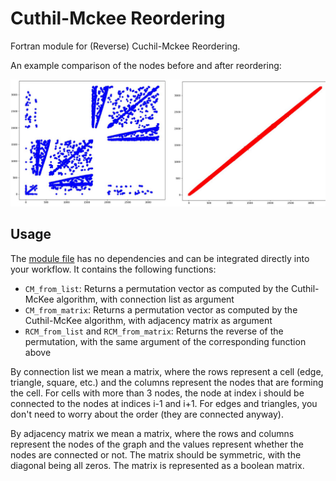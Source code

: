 # Cuthil-Mckee Reordering

Fortran module for (Reverse) Cuchil-Mckee Reordering.

An example comparison of the nodes before and after reordering:

![example-nodes](img/example-nodes.png)

## Usage

The [module file](./src/cuthil_mckee.f90) has no dependencies and can be integrated directly into your workflow. It contains the following functions:

- `CM_from_list`: Returns a permutation vector as computed by the Cuthil-McKee algorithm, with connection list as argument
- `CM_from_matrix`: Returns a permutation vector as computed by the Cuthil-McKee algorithm, with adjacency matrix as argument
- `RCM_from_list` and `RCM_from_matrix`: Returns the reverse of the permutation, with the same argument of the corresponding function above

By connection list we mean a matrix, where the rows represent a cell (edge, triangle, square, etc.) and the columns represent the nodes that are forming the cell. For cells with more than 3 nodes, the node at index i should be connected to the nodes at indices i-1 and i+1. For edges and triangles, you don't need to worry about the order (they are connected anyway).

By adjacency matrix we mean a matrix, where the rows and columns represent the nodes of the graph and the values represent whether the nodes are connected or not. The matrix should be symmetric, with the diagonal being all zeros. The matrix is represented as a boolean matrix.
